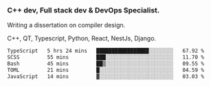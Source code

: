 <h3>C++ dev, Full stack dev & DevOps Specialist.</h3>
<p>Writing a dissertation on compiler design. <p>
<p>C++, QT, Typescript, Python, React, NestJs, Django.</p>

<!--START_SECTION:waka-->

```txt
TypeScript   5 hrs 24 mins   █████████████████░░░░░░░░   67.92 %
SCSS         55 mins         ███░░░░░░░░░░░░░░░░░░░░░░   11.70 %
Bash         45 mins         ██▒░░░░░░░░░░░░░░░░░░░░░░   09.55 %
TOML         21 mins         █░░░░░░░░░░░░░░░░░░░░░░░░   04.59 %
JavaScript   14 mins         ▓░░░░░░░░░░░░░░░░░░░░░░░░   03.03 %
```

<!--END_SECTION:waka-->
